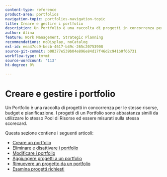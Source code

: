 ```yaml
---
content-type: reference
product-area: portfolios
navigation-topic: portfolios-navigation-topic
title: Creare e gestire i portfolio
description: Un Portfolio è una raccolta di progetti in concorrenza per le stesse risorse, budget e pianificazione. I progetti di un Portfolio sono abbastanza simili da utilizzare lo stesso Pool di Risorse ed essere misurati sulla stessa scorecard.
author: Alina
feature: Work Management, Strategic Planning
recommendations: noDisplay, noCatalog
exl-id: eea47cc9-becb-4617-b49c-265c20753908
source-git-commit: b08377e539b04e896e84d17f46d2c941b0f66731
workflow-type: tm+mt
source-wordcount: '113'
ht-degree: 0%

---
```


# Creare e gestire i portfolio

Un Portfolio è una raccolta di progetti in concorrenza per le stesse risorse, budget e pianificazione. I progetti di un Portfolio sono abbastanza simili da utilizzare lo stesso Pool di Risorse ed essere misurati sulla stessa scorecard.

Questa sezione contiene i seguenti articoli:

* [Creare un portfolio](../../../manage-work/portfolios/create-and-manage-portfolios/create-portfolios.md)
* [Eliminare e disattivare i portfolio](../../../manage-work/portfolios/create-and-manage-portfolios/delete-deactivate-portfolios.md)
* [Modificare i portfolio](../../../manage-work/portfolios/create-and-manage-portfolios/edit-portfolios.md)
* [Aggiungere progetti a un portfolio](../../../manage-work/portfolios/create-and-manage-portfolios/add-projects-to-portfolios.md)
* [Rimuovere un progetto da un portfolio](../../../manage-work/portfolios/create-and-manage-portfolios/remove-project-from-portfolio.md)
* [Esamina progetti richiesti](../../../manage-work/portfolios/create-and-manage-portfolios/review-requested-projects.md)
